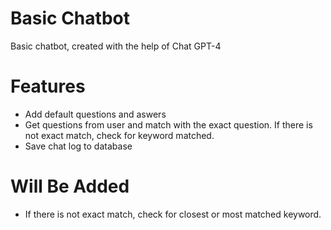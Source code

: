 # Basic Chatbot
Basic chatbot, created with the help of Chat GPT-4


# Features
- Add default questions and aswers
- Get questions from user and match with the exact question. If there is not exact match, check for keyword matched.
- Save chat log to database

# Will Be Added
- If there is not exact match, check for closest or most matched keyword.
